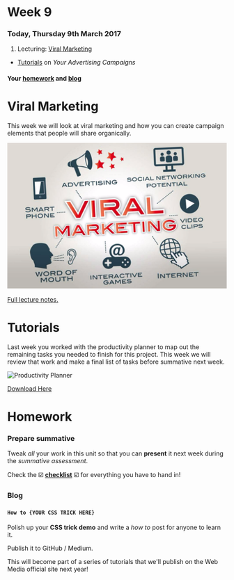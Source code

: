 # Week 9

### Today, Thursday 9th March 2017

1. Lecturing: [Viral Marketing](#viral-marketing)
* [Tutorials](#tutorials) on *Your Advertising Campaigns*

#### Your [homework](#homework) and [blog](#blog)

# Viral Marketing

This week we will look at viral marketing and how you can create campaign elements that people will share organically. 

![](https://github.com/RavensbourneWebMedia/Digital_Advertising/blob/master/sessions/09/Viral_Marketing_Image.jpg)

[Full lecture notes.](https://github.com/RavensbourneWebMedia/Digital_Advertising/blob/master/sessions/09/Digital_Advertising-viralmarketing.compressed.pdf)


# Tutorials

Last week you worked with the productivity planner to map out the remaining tasks you needed to finish for this project. This week we will review that work and make a final list of tasks before summative next week. 

![Productivity Planner](https://drive.google.com/open?id=0B0FP625GojKHRlJRZWQ4cjVvSFk)

[Download Here](https://github.com/RavensbourneWebMedia/Digital_Advertising/blob/master/sessions/08/Productivity%20Planner.pdf)

# Homework

### Prepare summative 

Tweak *all* your work in this unit so that you can **present** it next week during the *summative assessment*. 

Check the :ballot_box_with_check: [**checklist**](../10/#checklist) :ballot_box_with_check: for everything you have to hand in!

### Blog

#### `How to {YOUR CSS TRICK HERE}`

Polish up your **CSS trick demo** and write a *how to* post for anyone to learn it. 

Publish it to GitHub / Medium.

This will become part of a series of tutorials that we'll publish on the Web Media official site next year!